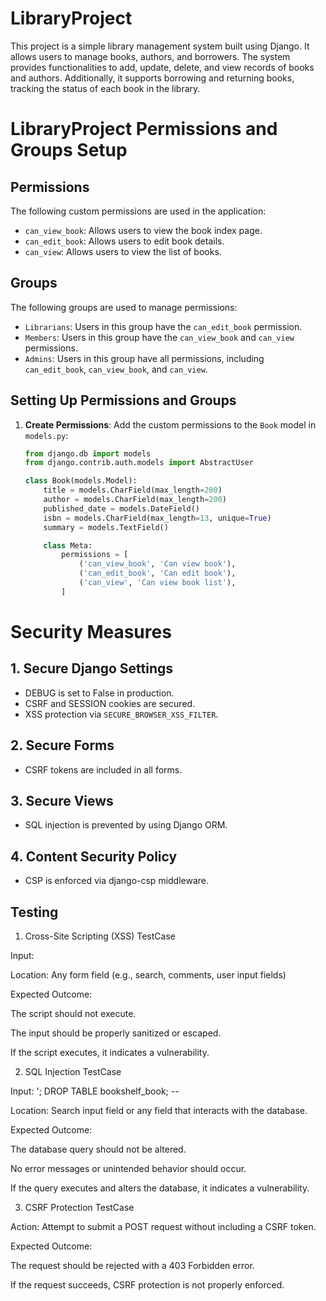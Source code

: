 # LibraryProject

This project is a simple library management system built using Django. It allows users to manage books, authors, and borrowers. The system provides functionalities to add, update, delete, and view records of books and authors. Additionally, it supports borrowing and returning books, tracking the status of each book in the library.

# LibraryProject Permissions and Groups Setup

## Permissions

The following custom permissions are used in the application:

- `can_view_book`: Allows users to view the book index page.
- `can_edit_book`: Allows users to edit book details.
- `can_view`: Allows users to view the list of books.

## Groups

The following groups are used to manage permissions:

- `Librarians`: Users in this group have the `can_edit_book` permission.
- `Members`: Users in this group have the `can_view_book` and `can_view` permissions.
- `Admins`: Users in this group have all permissions, including `can_edit_book`, `can_view_book`, and `can_view`.


## Setting Up Permissions and Groups

1. **Create Permissions**:
   Add the custom permissions to the `Book` model in `models.py`:

   ```python
   from django.db import models
   from django.contrib.auth.models import AbstractUser

   class Book(models.Model):
       title = models.CharField(max_length=200)
       author = models.CharField(max_length=200)
       published_date = models.DateField()
       isbn = models.CharField(max_length=13, unique=True)
       summary = models.TextField()

       class Meta:
           permissions = [
               ('can_view_book', 'Can view book'),
               ('can_edit_book', 'Can edit book'),
               ('can_view', 'Can view book list'),
           ]
   
# Security Measures

## 1. Secure Django Settings
- DEBUG is set to False in production.
- CSRF and SESSION cookies are secured.
- XSS protection via `SECURE_BROWSER_XSS_FILTER`.

## 2. Secure Forms
- CSRF tokens are included in all forms.

## 3. Secure Views
- SQL injection is prevented by using Django ORM.

## 4. Content Security Policy
- CSP is enforced via django-csp middleware.


## Testing 

1. Cross-Site Scripting (XSS) TestCase

Input: <script>alert('XSS')</script>

Location: Any form field (e.g., search, comments, user input fields)

Expected Outcome:

The script should not execute.

The input should be properly sanitized or escaped.

If the script executes, it indicates a vulnerability.

2. SQL Injection TestCase

Input: '; DROP TABLE bookshelf_book; --

Location: Search input field or any field that interacts with the database.

Expected Outcome:

The database query should not be altered.

No error messages or unintended behavior should occur.

If the query executes and alters the database, it indicates a vulnerability.

3. CSRF Protection TestCase

Action: Attempt to submit a POST request without including a CSRF token.

Expected Outcome:

The request should be rejected with a 403 Forbidden error.

If the request succeeds, CSRF protection is not properly enforced.



